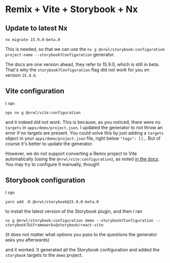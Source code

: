 # Remix + Vite + Storybook + Nx

## Update to latest Nx

```
nx migrate 15.9.0-beta.0
```

This is needed, so that we can use the `nx g @nrwl/storybook:configuration project-name --storybook7Configuration` generator.

The docs are one version ahead, they refer to 15.9.0, which is still in beta. That's why the `storybook7Configuration` flag did not work for you on version `15.8.6`.

## Vite configuration

I ran

```
npx nx g @nrwl/vite:configuration
```

and it indeed did not work. This is because, as you noticed, there were no `targets` in `apps/demo/project.json`. I updated the generator to not throw an error if no targets are present. You could solve this by just adding a `targets` object in your `apps/demo/project.json` file, right below `"tags": [],`. But of course it's better to update the generator.

However, we do not support converting a Remix project to Vite automatically (using the `@nrwl/vite:configuration`), as noted [in the docs](https://nx.dev/packages/vite/generators/configuration#projects-that-can-be-converted-to-use-the-executors). You may try to configure it manually, though!

## Storybook configuration

I ran

```
yarn add -D @nrwl/storybook@15.9.0-beta.0
```

to install the latest version of the Storybook plugin, and then I ran

```
nx g @nrwl/storybook:configuration demo --storybook7Configuration --storybook7UiFramework=@storybook/react-vite
```

(it does not matter what options you pass to the questions the generator asks you afterwards)

and it worked. It generated all the Storybook configuration and added the `storybook` targets to the `demo` project.
